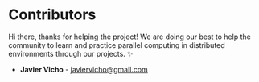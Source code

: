 # Contributors

Hi there, thanks for helping the project! We are doing our best to help the community to learn and practice
parallel computing in distributed environments through our projects. :sparkles:

- **Javier Vicho** - javiervicho@gmail.com